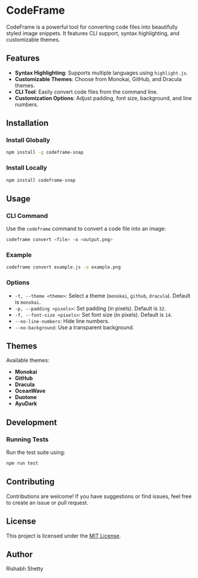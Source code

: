 # CodeFrame

CodeFrame is a powerful tool for converting code files into beautifully styled image snippets. It features CLI support, syntax highlighting, and customizable themes.

## Features
- **Syntax Highlighting**: Supports multiple languages using `highlight.js`.
- **Customizable Themes**: Choose from Monokai, GitHub, and Dracula themes.
- **CLI Tool**: Easily convert code files from the command line.
- **Customization Options**: Adjust padding, font size, background, and line numbers.

## Installation

### Install Globally
```bash
npm install -g codeframe-snap
```

### Install Locally
```bash
npm install codeframe-snap
```

## Usage

### CLI Command
Use the `codeframe` command to convert a code file into an image:

```bash
codeframe convert <file> -o <output.png>
```

### Example
```bash
codeframe convert example.js -o example.png
```

### Options
- `-t, --theme <theme>`: Select a theme (`monokai`, `github`, `dracula`). Default is `monokai`.
- `-p, --padding <pixels>`: Set padding (in pixels). Default is `32`.
- `-f, --font-size <pixels>`: Set font size (in pixels). Default is `14`.
- `--no-line-numbers`: Hide line numbers.
- `--no-background`: Use a transparent background.

## Themes
Available themes:
- **Monokai**
- **GitHub**
- **Dracula**
- **OceanWave**
- **Duotone**
- **AyuDark**

## Development

### Running Tests
Run the test suite using:
```bash
npm run test
```

## Contributing
Contributions are welcome! If you have suggestions or find issues, feel free to create an issue or pull request.

## License
This project is licensed under the [MIT License](LICENSE).

## Author
Rishabh Shetty
